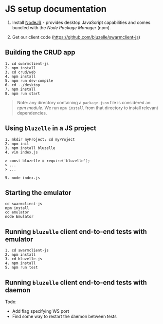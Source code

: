 # JS setup documentation

1. Install [NodeJS](https://nodejs.org/en/download/package-manager/) - provides desktop JavaScript capabilities and comes bundled with the *Node Package Manager* (npm).

2. Get our client code (https://github.com/bluzelle/swarmclient-js)


## Building the CRUD app

```
1. cd swarmclient-js
2. npm install
3. cd crud/web
4. npm install
5. npm run dev-compile
6. cd ../desktop
7. npm install
8. npm run start
```

> Note: any directory containing a `package.json` file is considered an *npm module*. We run `npm install` from that directory to install relevant dependencies.


## Using `bluzelle` in a JS project

```
1. mkdir myProject; cd myProject
2. npm init
3. npm install bluzelle
4. vim index.js

> const bluzelle = require('bluzelle');
> ...
> ...

5. node index.js
```


## Starting the emulator

```
cd swarmclient-js
npm install
cd emulator
node Emulator
```


## Running `bluzelle` client end-to-end tests with emulator

```
1. cd swarmclient-js
2. npm install
3. cd bluzelle-js
4. npm install
5. npm run test
```


## Running `bluzelle` client end-to-end tests with daemon

Todo: 
- Add flag specifying WS port
- Find some way to restart the daemon between tests
